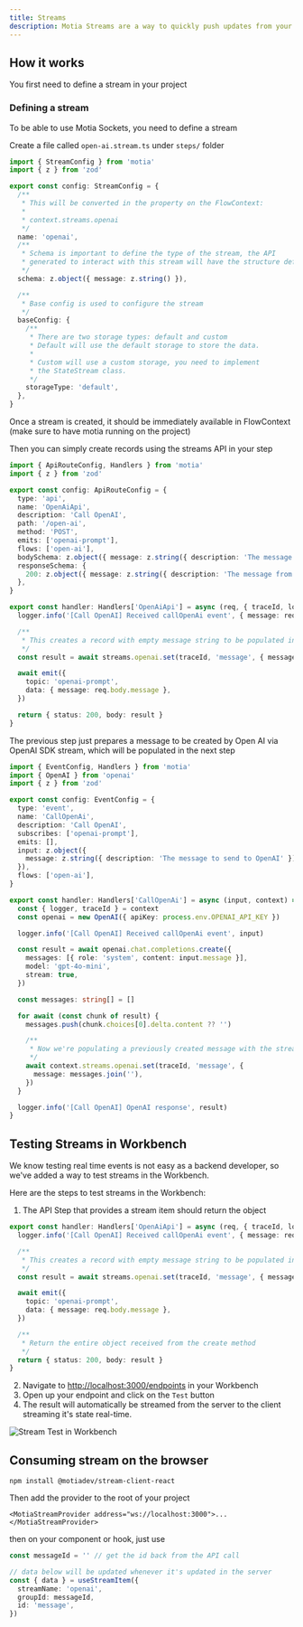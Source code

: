 ```yaml
---
title: Streams
description: Motia Streams are a way to quickly push updates from your asynchronous workflows to the client without having to implement any sort of polling processes.
---
```


## How it works

You first need to define a stream in your project

### Defining a stream

To be able to use Motia Sockets, you need to define a stream

Create a file called `open-ai.stream.ts` under `steps/` folder

```typescript
import { StreamConfig } from 'motia'
import { z } from 'zod'

export const config: StreamConfig = {
  /**
   * This will be converted in the property on the FlowContext:
   *
   * context.streams.openai
   */
  name: 'openai',
  /**
   * Schema is important to define the type of the stream, the API
   * generated to interact with this stream will have the structure defined here
   */
  schema: z.object({ message: z.string() }),

  /**
   * Base config is used to configure the stream
   */
  baseConfig: {
    /**
     * There are two storage types: default and custom
     * Default will use the default storage to store the data.
     *
     * Custom will use a custom storage, you need to implement
     * the StateStream class.
     */
    storageType: 'default',
  },
}
```

Once a stream is created, it should be immediately available in FlowContext (make sure to have motia running on the project)

Then you can simply create records using the streams API in your step

```typescript
import { ApiRouteConfig, Handlers } from 'motia'
import { z } from 'zod'

export const config: ApiRouteConfig = {
  type: 'api',
  name: 'OpenAiApi',
  description: 'Call OpenAI',
  path: '/open-ai',
  method: 'POST',
  emits: ['openai-prompt'],
  flows: ['open-ai'],
  bodySchema: z.object({ message: z.string({ description: 'The message to send to OpenAI' }) }),
  responseSchema: {
    200: z.object({ message: z.string({ description: 'The message from OpenAI' }) }),
  },
}

export const handler: Handlers['OpenAiApi'] = async (req, { traceId, logger, emit, streams }) => {
  logger.info('[Call OpenAI] Received callOpenAi event', { message: req.body.message })

  /**
   * This creates a record with empty message string to be populated in the next step
   */
  const result = await streams.openai.set(traceId, 'message', { message: '' })

  await emit({
    topic: 'openai-prompt',
    data: { message: req.body.message },
  })

  return { status: 200, body: result }
}
```

The previous step just prepares a message to be created by Open AI via OpenAI SDK stream, which will be populated in the next step

```typescript
import { EventConfig, Handlers } from 'motia'
import { OpenAI } from 'openai'
import { z } from 'zod'

export const config: EventConfig = {
  type: 'event',
  name: 'CallOpenAi',
  description: 'Call OpenAI',
  subscribes: ['openai-prompt'],
  emits: [],
  input: z.object({
    message: z.string({ description: 'The message to send to OpenAI' }),
  }),
  flows: ['open-ai'],
}

export const handler: Handlers['CallOpenAi'] = async (input, context) => {
  const { logger, traceId } = context
  const openai = new OpenAI({ apiKey: process.env.OPENAI_API_KEY })

  logger.info('[Call OpenAI] Received callOpenAi event', input)

  const result = await openai.chat.completions.create({
    messages: [{ role: 'system', content: input.message }],
    model: 'gpt-4o-mini',
    stream: true,
  })

  const messages: string[] = []

  for await (const chunk of result) {
    messages.push(chunk.choices[0].delta.content ?? '')

    /**
     * Now we're populating a previously created message with the streamed data from OpenAI
     */
    await context.streams.openai.set(traceId, 'message', {
      message: messages.join(''),
    })
  }

  logger.info('[Call OpenAI] OpenAI response', result)
}
```

## Testing Streams in Workbench

We know testing real time events is not easy as a backend developer, so we've added a way to test streams in the Workbench.

Here are the steps to test streams in the Workbench:

1. The API Step that provides a stream item should return the object

```typescript
export const handler: Handlers['OpenAiApi'] = async (req, { traceId, logger, emit, streams }) => {
  logger.info('[Call OpenAI] Received callOpenAi event', { message: req.body.message })

  /**
   * This creates a record with empty message string to be populated in the next step
   */
  const result = await streams.openai.set(traceId, 'message', { message: '' })

  await emit({
    topic: 'openai-prompt',
    data: { message: req.body.message },
  })

  /**
   * Return the entire object received from the create method
   */
  return { status: 200, body: result }
}
```

2. Navigate to [http://localhost:3000/endpoints](http://localhost:3000/endpoints) in your Workbench
3. Open up your endpoint and click on the `Test` button
4. The result will automatically be streamed from the server to the client streaming it's state real-time.

![Stream Test in Workbench](./../img/streams-test-workbench.gif)

## Consuming stream on the browser

```
npm install @motiadev/stream-client-react
```

Then add the provider to the root of your project

```tsx
<MotiaStreamProvider address="ws://localhost:3000">...</MotiaStreamProvider>
```

then on your component or hook, just use

```typescript
const messageId = '' // get the id back from the API call

// data below will be updated whenever it's updated in the server
const { data } = useStreamItem({
  streamName: 'openai',
  groupId: messageId,
  id: 'message',
})
```
